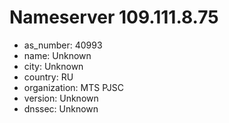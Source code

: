 # Nameserver 109.111.8.75

* as_number: 40993
* name: Unknown
* city: Unknown
* country: RU
* organization: MTS PJSC
* version: Unknown
* dnssec: Unknown
